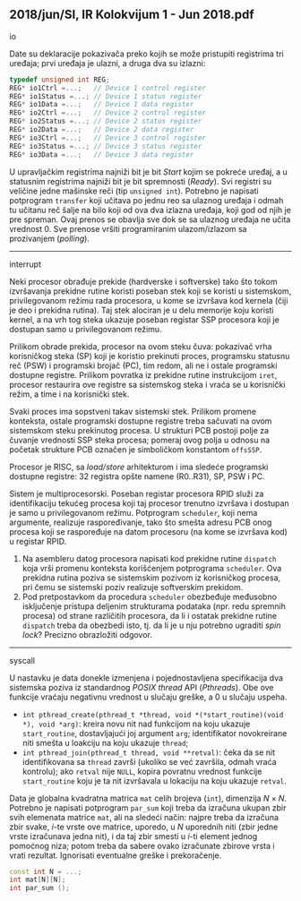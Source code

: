 2018/jun/SI, IR Kolokvijum 1 - Jun 2018.pdf
--------------------------------------------------------------------------------
io

Date su deklaracije pokazivača preko kojih se može pristupiti registrima tri uređaja;  prvi
uređaja je ulazni, a druga dva su izlazni:
```cpp
typedef unsigned int REG;
REG* io1Ctrl =...;   // Device 1 control register
REG* io1Status =...; // Device 1 status register
REG* io1Data =...;   // Device 1 data register
REG* io2Ctrl =...;   // Device 2 control register
REG* io2Status =...; // Device 2 status register
REG* io2Data =...;   // Device 2 data register
REG* io3Ctrl =...;   // Device 3 control register
REG* io3Status =...; // Device 3 status register
REG* io3Data =...;   // Device 3 data register
```
U upravljačkim registrima najniži bit je bit *Start* kojim se pokreće uređaj, a u statusnim
registrima najniži bit je bit spremnosti (*Ready*). Svi registri su veličine jedne mašinske reči
(tip `unsigned int`).
Potrebno je napisati potprogram `transfer` koji učitava po jednu reo sa ulaznog uređaja i
odmah tu učitanu reč šalje na bilo koji od ova dva izlazna uređaja, koji god od njih je pre
spreman. Ovaj prenos se obavlja sve dok se sa ulaznog uređaja ne učita vrednost 0. Sve
prenose vršiti programiranim ulazom/izlazom sa prozivanjem (*polling*).


--------------------------------------------------------------------------------
interrupt

Neki procesor obrađuje prekide (hardverske i softverske) tako što tokom izvršavanja prekidne
rutine koristi poseban stek koji se koristi u sistemskom, privilegovanom režimu rada
procesora, u kome se izvršava kod kernela (čiji je deo i prekidna rutina).
Taj stek alociran je u delu memorije koju koristi kernel, a na vrh tog steka ukazuje poseban registar SSP procesora
koji je dostupan samo u privilegovanom režimu.

Prilikom obrade prekida, procesor na ovom steku čuva: pokazivač vrha korisničkog steka (SP)
koji je koristio prekinuti proces, programsku statusnu reč (PSW) i programski brojač (PC),
tim redom, ali ne i ostale programski dostupne registre. Prilikom povratka iz prekidne rutine
instrukcijom `iret`, procesor restaurira ove registre sa sistemskog steka i vraća se u korisnički
režim, a time i na korisnički stek.

Svaki proces ima sopstveni takav sistemski stek. Prilikom promene konteksta, ostale
programski dostupne registre treba sačuvati na ovom sistemskom steku prekinutog procesa. U
strukturi PCB postoji polje za čuvanje vrednosti SSP steka procesa; pomeraj ovog polja u
odnosu na početak strukture PCB označen je simboličkom konstantom `offsSSP`.

Procesor je RISC, sa *load/store* arhitekturom i ima sledeće programski dostupne registre: 32
registra opšte namene (R0..R31), SP, PSW i PC.

Sistem je multiprocesorski. Poseban registar procesora RPID služi za identifikaciju tekućeg
procesa koji taj procesor trenutno izvršava i dostupan je samo u privilegovanom režimu.
Potprogram `scheduler`, koji nema argumente, realizuje raspoređivanje, tako što smešta
adresu PCB onog procesa koji se raspoređuje na datom procesoru (na kome se izvršava kod) u
registar RPID.

1. Na asembleru datog procesora napisati kod prekidne rutine `dispatch` koja vrši promenu
konteksta korišćenjem potprograma `scheduler`. Ova prekidna rutina poziva se sistemskim
pozivom iz korisničkog procesa, pri čemu se sistemski poziv realizuje softverskim prekidom.
2. Pod pretpostavkom da procedura `scheduler` obezbeđuje međusobno isključenje
pristupa deljenim strukturama podataka (npr. redu spremnih procesa) od strane različitih
procesora, da li i ostatak prekidne rutine `dispatch` treba da obezbedi isto, tj. da li je u nju
potrebno ugraditi *spin lock*? Precizno obrazložiti odgovor.

--------------------------------------------------------------------------------
syscall

U nastavku je data donekle izmenjena i pojednostavljena specifikacija dva sistemska poziva iz
standardnog *POSIX thread* API (*Pthreads*). Obe ove funkcije vraćaju negativnu vrednost u
slučaju greške, a 0 u slučaju uspeha.

- `int pthread_create(pthread_t *thread, void *(*start_routine)(void *), void *arg)`: kreira novu nit nad funkcijom na koju ukazuje `start_routine`,
dostavljajući joj argument `arg`; identifikator novokreirane niti smešta u loakciju na koju
ukazuje `thread`;
- `int pthread_join(pthread_t thread, void **retval)`: čeka da se nit identifikovana sa `thread` završi (ukoliko se već završila, odmah vraća kontrolu);  ako
`retval` nije `NULL`, kopira povratnu vrednost funkcije `start_routine` koju je ta nit
izvršavala u lokaciju na koju ukazuje `retval`.

Data je globalna kvadratna matrica `mat` celih brojeva (`int`), dimenzija $N \times N$. Potrebno je
napisati potprogram `par_sum` koji treba da izračuna ukupan zbir svih elemenata matrice `mat`,
ali na sledeći način: najpre treba da izračuna zbir svake, *i*-te vrste ove matrice, uporedo, u *N*
uporednih niti (zbir jedne vrste izračunava jedna nit), i da taj zbir smesti u *i*-ti element jednog
pomoćnog niza;  potom treba da sabere ovako izračunate zbirove vrsta i vrati rezultat.
Ignorisati eventualne greške i prekoračenje.

```cpp
const int N = ...;
int mat[N][N];
int par_sum ();
```
